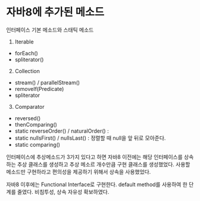 # 자바8에 추가된 메소드

인터페이스 기본 메소드와 스태틱 메소드

1. Iterable
- forEach()
- spliterator()

2. Collection
- stream() / parallelStream()
- removeIf(Predicate)
- spliterator

3. Comparator
- reversed()
- thenComparing()
- static reverseOrder() / naturalOrder() : 
- static nullsFirst() / nullsLast() : 정렬할 때 null을 앞 뒤로 모아준다.
- static comparing()

인터페이스에 추상메소드가 3가지 있다고 하면
자바8 이전에는 해당 인터페이스를 상속하는 추상 클래스를 생성하고
추상 메소르 개수만큼 구현 클래스를 생성했었다.
사용할 메소드만 구현하라고 편의성을 제공하기 위해서 상속을 사용했었다.

자바8 이후에는 Functional Interface로 구현한다.
default method를 사용하여 한 단계를 줄였다.
비침투성, 상속 자유성 확보하였다.